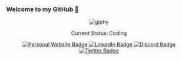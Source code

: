 ### Welcome to my GitHub 👋
<div id="header" align="center">
  
  ![giphy](https://user-images.githubusercontent.com/71597829/198354539-a959d573-4bae-4211-abec-cc0cf4367224.gif)
  
  <div id="badges">
    <p>Current Status: Coding</p>
    <a href="https://nickhuynhq.com">
      <img src="https://img.shields.io/badge/website-000000?style=for-the-badge&logo=About.me&logoColor=white" alt="Personal Website Badge"/>
    </a>
    <a href="https://www.linkedin.com/in/nickhuynhq/">
      <img src="https://img.shields.io/badge/LinkedIn-blue?style=for-the-badge&logo=linkedin&logoColor=white" alt="LinkedIn Badge"/>
    </a>
    <a href="https://discordapp.com/users/241018835237339136">
      <img src="https://img.shields.io/badge/Discord-7289DA?style=for-the-badge&logo=discord&logoColor=white" alt="Discord Badge"/>
    </a>
    <a href="https://twitter.com/nickhuynhq">
      <img src="https://img.shields.io/badge/Twitter-blue?style=for-the-badge&logo=twitter&logoColor=white" alt="Twitter Badge"/>
    </a>
  </div>
</div>




